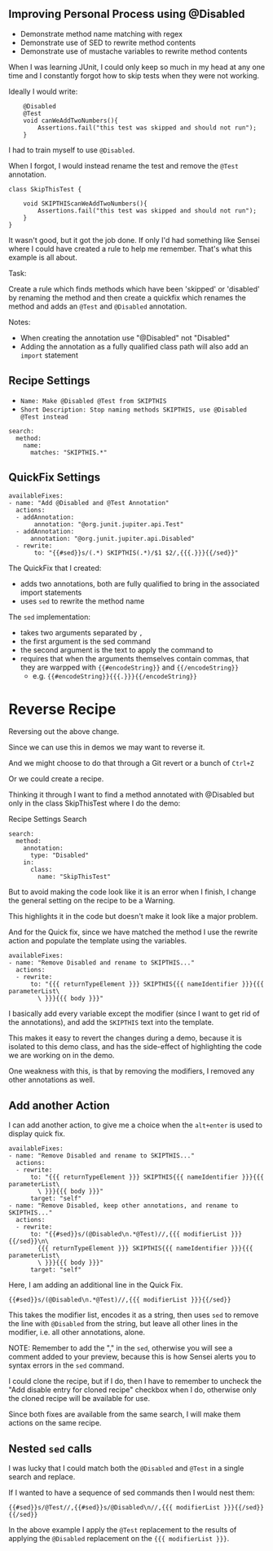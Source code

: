 ## Improving Personal Process using @Disabled

- Demonstrate method name matching with regex
- Demonstrate use of SED to rewrite method contents
- Demonstrate use of mustache variables to rewrite method contents


When I was learning JUnit, I could only keep so much in my head at any one time
and I constantly forgot how to skip tests when they were not working.

Ideally I would write:

~~~~~~~~
    @Disabled
    @Test
    void canWeAddTwoNumbers(){
        Assertions.fail("this test was skipped and should not run");
    }
~~~~~~~~

I had to train myself to use `@Disabled`.

When I forgot, I would instead rename the test and remove the `@Test` annotation.

~~~~~~~~
class SkipThisTest {

    void SKIPTHIScanWeAddTwoNumbers(){
        Assertions.fail("this test was skipped and should not run");
    }   
}
~~~~~~~~

It wasn't good, but it got the job done. If only I'd had something like Sensei
where I could have created a rule to help me remember. That's what this example
is all about.

Task:

Create a rule which finds methods which have been 'skipped' or 'disabled' by renaming the method and then create a quickfix which renames the method and adds an `@Test` and `@Disabled` annotation.


Notes:

- When creating the annotation use "@Disabled" not "Disabled"
- Adding the annotation as a fully qualified class path will also add an `import` statement

## Recipe Settings

- `Name: Make @Disabled @Test from SKIPTHIS`
- `Short Description: Stop naming methods SKIPTHIS, use @Disabled @Test instead`

~~~~~~~~
search:
  method:
    name:
      matches: "SKIPTHIS.*"
~~~~~~~~


## QuickFix Settings

~~~~~~~~
availableFixes:
- name: "Add @Disabled and @Test Annotation"
  actions:
  - addAnnotation:
       annotation: "@org.junit.jupiter.api.Test"
  - addAnnotation:
      annotation: "@org.junit.jupiter.api.Disabled"
  - rewrite:
       to: "{{#sed}}s/(.*) SKIPTHIS(.*)/$1 $2/,{{{.}}}{{/sed}}"
~~~~~~~~

The QuickFix that I created:

- adds two annotations, both are fully qualified to bring in the associated import statements
- uses `sed` to rewrite the method name

The `sed` implementation:

- takes two arguments separated by `,`
- the first argument is the  sed command
- the second argument is the text to apply the command to
- requires that when the arguments themselves contain commas, that they are warpped with `{{#encodeString}}` and `{{/encodeString}}`
    - e.g. `{{#encodeString}}{{{.}}}{{/encodeString}}`

# Reverse Recipe

Reversing out the above change.

Since we can use this in demos we may want to reverse it.

And we might choose to do that through a Git revert or a bunch of `Ctrl+Z`

Or we could create a recipe.

Thinking it through I want to find a method annotated with @Disabled
but only in the class SkipThisTest where I do the demo:

Recipe Settings Search

~~~~~~~~
search:
  method:
    annotation:
      type: "Disabled"
    in:
      class:
        name: "SkipThisTest"
~~~~~~~~

But to avoid making the code look like it is an error when I finish,
I change the general setting on the recipe to be a Warning.

This highlights it in the code but doesn't make it look like a major problem.

And for the Quick fix, since we have matched the method I use the rewrite action
and populate the template using the variables.

~~~~~~~~
availableFixes:
- name: "Remove Disabled and rename to SKIPTHIS..."
  actions:
  - rewrite:
      to: "{{{ returnTypeElement }}} SKIPTHIS{{{ nameIdentifier }}}{{{ parameterList\
        \ }}}{{{ body }}}"
~~~~~~~~

I basically add every variable except the modifier (since I want to get rid of the annotations), and add the `SKIPTHIS` text into the template.

This makes it easy to revert the changes during a demo, because it is isolated to this demo class, and has the side-effect of highlighting the code we are working on in the demo.

One weakness with this, is that by removing the modifiers, I removed any other annotations as well.

## Add another Action

I can add another action, to give me a choice when the `alt+enter` is used to display quick fix.

~~~~~~~~
availableFixes:
- name: "Remove Disabled and rename to SKIPTHIS..."
  actions:
  - rewrite:
      to: "{{{ returnTypeElement }}} SKIPTHIS{{{ nameIdentifier }}}{{{ parameterList\
        \ }}}{{{ body }}}"
      target: "self"
- name: "Remove Disabled, keep other annotations, and rename to SKIPTHIS..."
  actions:
  - rewrite:
      to: "{{#sed}}s/(@Disabled\n.*@Test)//,{{{ modifierList }}}{{/sed}}\n\
        {{{ returnTypeElement }}} SKIPTHIS{{{ nameIdentifier }}}{{{ parameterList\
        \ }}}{{{ body }}}"
      target: "self"
~~~~~~~~

Here, I am adding an additional line in the Quick Fix.

~~~~~~~~
{{#sed}}s/(@Disabled\n.*@Test)//,{{{ modifierList }}}{{/sed}}
~~~~~~~~

This takes the modifier list, encodes it as a string, then uses `sed` to remove the line with `@Disabled` from the string, but leave all other lines in the modifier, i.e. all other annotations, alone.


NOTE: Remember to add the "," in the `sed`, otherwise you will see a comment added to your preview, because this is how Sensei alerts you to syntax errors in the `sed` command.

I could clone the recipe, but if I do, then I have to remember to uncheck the "Add disable entry for cloned recipe" checkbox when I do, otherwise only the cloned recipe will be available for use.

Since both fixes are available from the same search, I will make them actions on the same recipe.


## Nested `sed` calls

I was lucky that I could match both the `@Disabled` and `@Test` in a single search and replace.

If I wanted to have a sequence of sed commands then I would nest them:

```
{{#sed}}s/@Test//,{{#sed}}s/@Disabled\n//,{{{ modifierList }}}{{/sed}}{{/sed}}
```

In the above example I apply the `@Test` replacement to the results of applying the `@Disabled` replacement on the `{{{ modifierList }}}`.

